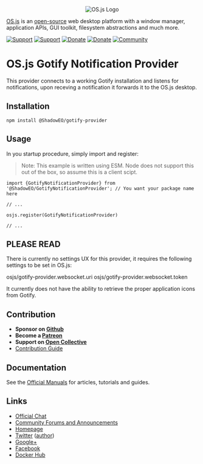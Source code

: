 <p align="center">
  <img alt="OS.js Logo" src="https://raw.githubusercontent.com/os-js/gfx/master/logo-big.png" />
</p>

[OS.js](https://www.os-js.org/) is an [open-source](https://raw.githubusercontent.com/os-js/OS.js/master/LICENSE) web desktop platform with a window manager, application APIs, GUI toolkit, filesystem abstractions and much more.

[![Support](https://img.shields.io/badge/patreon-support-orange.svg)](https://www.patreon.com/user?u=2978551&ty=h&u=2978551)
[![Support](https://img.shields.io/badge/opencollective-donate-red.svg)](https://opencollective.com/osjs)
[![Donate](https://img.shields.io/badge/liberapay-donate-yellowgreen.svg)](https://liberapay.com/os-js/)
[![Donate](https://img.shields.io/badge/paypal-donate-yellow.svg)](https://paypal.me/andersevenrud)
[![Community](https://img.shields.io/badge/join-community-green.svg)](https://community.os-js.org/)

# OS.js Gotify Notification Provider

This provider connects to a working Gotify installation and listens for notifications, upon receving a notification it forwards it to the OS.js desktop.

## Installation

```
npm install @ShadowEO/gotify-provider
```

## Usage

In you startup procedure, simply import and register:

> Note: This example is written using ESM. Node does not support this out of the box, so assume this is a client scipt.

```
import {GotifyNotificationProvider} from '@ShadowEO/GotifyNotificationProvider'; // You want your package name here

// ...

osjs.register(GotifyNotificationProvider)

// ...

```

## PLEASE READ
There is currently no settings UX for this provider, it requires the following settings to be set in OS.js:

osjs/gotify-provider.websocket.uri
osjs/gotify-provider.websocket.token

It currently does not have the ability to retrieve the proper application icons from Gotify.

## Contribution

* **Sponsor on [Github](https://github.com/sponsors/andersevenrud)**
* **Become a [Patreon](https://www.patreon.com/user?u=2978551&ty=h&u=2978551)**
* **Support on [Open Collective](https://opencollective.com/osjs)**
* [Contribution Guide](https://github.com/os-js/OS.js/blob/master/CONTRIBUTING.md)

## Documentation

See the [Official Manuals](https://manual.os-js.org/v3/) for articles, tutorials and guides.

## Links

* [Official Chat](https://gitter.im/os-js/OS.js)
* [Community Forums and Announcements](https://community.os-js.org/)
* [Homepage](https://os-js.org/)
* [Twitter](https://twitter.com/osjsorg) ([author](https://twitter.com/andersevenrud))
* [Google+](https://plus.google.com/b/113399210633478618934/113399210633478618934)
* [Facebook](https://www.facebook.com/os.js.org)
* [Docker Hub](https://hub.docker.com/u/osjs/)
